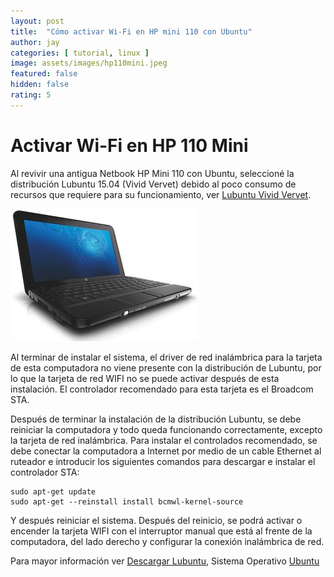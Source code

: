 ```yaml
---
layout: post
title:  "Cómo activar Wi-Fi en HP mini 110 con Ubuntu"
author: jay
categories: [ tutorial, linux ]
image: assets/images/hp110mini.jpeg
featured: false
hidden: false
rating: 5
---
```


# Activar Wi-Fi en HP 110 Mini

Al revivir una antigua Netbook HP Mini 110 con Ubuntu, seleccioné la distribución Lubuntu 15.04 (Vivid Vervet) debido al poco consumo de recursos que requiere para su funcionamiento, ver [Lubuntu Vivid Vervet](http://lubuntu.net/blog/lubuntu-1504-vivid-vervet-released).

![hp110](../assets/images/hp-mini-110-negro-1.jpg)

Al terminar de instalar el sistema, el driver de red inalámbrica para la tarjeta de esta computadora no viene presente con la distribución de Lubuntu, por lo que la tarjeta de red WIFI no se puede activar después de esta instalación. El controlador recomendado para esta tarjeta es el Broadcom STA.

Después de terminar la instalación de la distribución Lubuntu, se debe reiniciar la computadora y todo queda funcionando correctamente, excepto la tarjeta de red inalámbrica. Para instalar el controlados recomendado, se debe conectar la computadora a Internet por medio de un cable Ethernet al ruteador e introducir los siguientes comandos para descargar e instalar el controlador STA:

```
sudo apt-get update
sudo apt-get --reinstall install bcmwl-kernel-source
```

Y después reiniciar el sistema. Después del reinicio, se podrá activar o encender la tarjeta WIFI con el interruptor manual que está al frente de la computadora, del lado derecho y configurar la conexión inalámbrica de red.

Para mayor información ver [Descargar Lubuntu](http://lubuntu.net/blog/lubuntu-1504-vivid-vervet-released), Sistema Operativo [Ubuntu](ubuntu.com)

